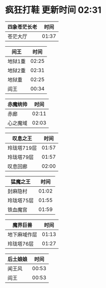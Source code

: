 # 疯狂打鞋 更新时间 02:31

| 四象苍茫长老   | 时间    |
|--------|-------|
| 苍茫大厅 | 01:37 |

| 间王   | 时间    |
|--------|-------|
| 地狱1重 | 02:25 |
| 地狱2重 | 02:31 |
| 地狱重 | 02:25 |
| 阎王 | 00:34 |

| 赤魔统帅   | 时间    |
|--------|-------|
| 赤廊 | 02:11 |
| 心之魔域 | 02:03 |

| 叹息之王   | 时间    |
|--------|-------|
| 玲珑塔719层 | 01:57 |
| 玲珑塔79层 | 01:57 |
| 叹息回廊 | 02:00 |

| 猛魔之王   | 时间    |
|--------|-------|
| 封麻隐村 | 01:02 |
| 玲珑塔75层 | 01:55 |
| 铁血魔宫 | 01:59 |

| 魔界巨兽   | 时间    |
|--------|-------|
| 地下麻域作层 | 01:13 |
| 玲珑塔76层 | 01:27 |

| 后土娘娘   | 时间    |
|--------|-------|
| 闻王风 | 00:53 |
| 阎王 | 00:53 |